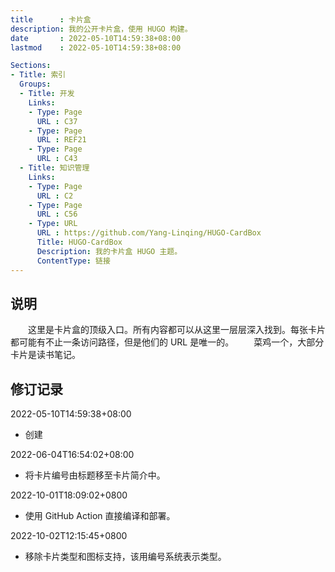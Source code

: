 ```yaml
---
title      : 卡片盒
description: 我的公开卡片盒，使用 HUGO 构建。
date       : 2022-05-10T14:59:38+08:00
lastmod    : 2022-05-10T14:59:38+08:00

Sections:
- Title: 索引
  Groups:
  - Title: 开发
    Links:
    - Type: Page
      URL : C37
    - Type: Page
      URL : REF21
    - Type: Page
      URL : C43
  - Title: 知识管理
    Links:
    - Type: Page
      URL : C2
    - Type: Page
      URL : C56
    - Type: URL
      URL : https://github.com/Yang-Linqing/HUGO-CardBox
      Title: HUGO-CardBox
      Description: 我的卡片盒 HUGO 主题。
      ContentType: 链接
---
```


## 说明
　　这里是卡片盒的顶级入口。所有内容都可以从这里一层层深入找到。每张卡片都可能有不止一条访问路径，但是他们的 URL 是唯一的。
　　菜鸡一个，大部分卡片是读书笔记。

## 修订记录

2022-05-10T14:59:38+08:00
* 创建

2022-06-04T16:54:02+08:00
* 将卡片编号由标题移至卡片简介中。

2022-10-01T18:09:02+0800
* 使用 GitHub Action 直接编译和部署。

2022-10-02T12:15:45+0800
* 移除卡片类型和图标支持，该用编号系统表示类型。
